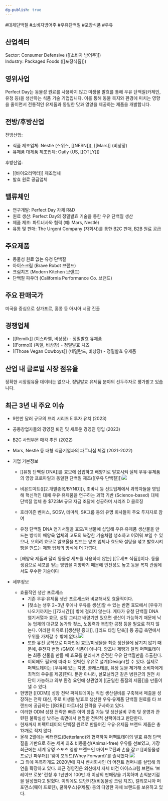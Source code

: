 ```yaml
---
dg-publish: true
---
```

#대체단백질 #소비자방어주 #우유단백질 #포장식품 #우유


## 산업섹터

Sector: Consumer Defensive ([[소비자 방어주]])  
Industry: Packaged Foods ([[포장식품]])

## 영위사업

Perfect Day는 동물성 원료를 사용하지 않고 미생물 발효를 통해 우유 단백질(카제인, 유청 등)을 생산하는 식품 기술 기업입니다. 이를 통해 동물 복지와 환경에 미치는 영향을 줄이면서 전통적인 유제품과 동일한 맛과 영양을 제공하는 제품을 개발합니다.

## 전방/후방산업

전방산업:

- 식품 제조업체: Nestlé (스위스, [[NESN]]), [[Mars]] (비상장)
- 유제품 대체품 제조업체: Oatly (US, [[OTLY]])

후방산업:

- [[바이오리액터]] 제조업체
- 발효 원료 공급업체

## 밸류체인

- 연구개발: Perfect Day 자체 R&D
- 원료 생산: Perfect Day의 정밀발효 기술을 통한 우유 단백질 생산
- 제품 제조: 파트너사와 협력 (예: Mars, Nestlé)
- 유통 및 판매: The Urgent Company (자회사)를 통한 B2C 판매, B2B 원료 공급

## 주요제품

- 동물성 원료 없는 유청 단백질
- 아이스크림 (Brave Robot 브랜드)
- 크림치즈 (Modern Kitchen 브랜드)
- 단백질 파우더 (California Performance Co. 브랜드)

## 주요 판매국가

미국을 중심으로 싱가포르, 홍콩 등 아시아 시장 진출

## 경쟁업체

- [[Remilk]] (이스라엘, 비상장) - 정밀발효 유제품
- [[Formo]] (독일, 비상장) - 정밀발효 치즈
- [[Those Vegan Cowboys]] (네덜란드, 비상장) - 정밀발효 유제품

## 산업 내 글로벌 시장 점유율

정확한 시장점유율 데이터는 없으나, 정밀발효 유제품 분야의 선두주자로 평가받고 있습니다.

## 최근 3년 내 주요 이슈

- 9천만 달러 규모의 프리 시리즈 E 투자 유치 (2023)
- 공동창업자들의 경영진 퇴진 및 새로운 경영진 영입 (2023)
- B2C 사업부문 매각 추진 (2022)
- Mars, Nestlé 등 대형 식품기업과의 파트너십 체결 (2021-2022)


- 기업 기본정보
	- [[유청 단백질 DNA]]를 효모에 삽입하고 배양기로 발효시켜 실제 우유·유제품의 영양 프로파일과 동일한 단백질 제조([[우유 단백질]])![](https://i.imgur.com/XLhlHh7.png)

	- 비욘드미트([[2.개별종목/BYND]]), 초바니 등 선도업체에서 과학자들을 영입해 혁신적인 대체 우유·유제품을 연구하는 과학 기반 (Science-based) 대체 단백질 업체 총 $723M 규모 자금 조달에 성공하며 시리즈 D 클로징
	- 호라이즌 벤처스, SOSV, 테마섹, SK그룹 등의 유명 회사들이 주요 투자자로 참여
	- 유청 단백질 DNA 염기서열을 효모/미생물에 삽입해 우유·유제품 생산물을 만드는 방식이 배양육 업체의 고도의 복잡한 기술처럼 생소하고 어려워 보일 수 있으나, 오히려 효모로 알코올을 만드는 양조 업체나 효모와 설탕을 섞고 발효시켜 빵을 만드는 제빵 업체의 방식에 더 가깝다.
	- [배양육 제품과 달리 동물성 세포를 사용하지 않는] [[무세포 식품]]이다. 동물 생검으로 세포를 얻는 방법을 지양하기 때문에 안전성도 높고 동물 복지 관점에서도 우수한 기술이다


- 세부정보
	- 효율적인 생산 프로세스
		- 기존 우유·유제품 생산 프로세스와 비교해서도 효율적이다. 
		- [젖소는 생후 2~3년 후에나 우유를 생산]할 수 있는 반면 효모에서 [우유가 나오기까지는 [[72시간]]] 밖에 걸리지 않는다. 게다가 유청 단백질 DNA 염기서열과 효모, 설탕 그리고 배양기만 있으면 생산이 가능하기 때문에 낙농 업체의 대규모 농가와 젖소, 노동력과 복잡한 공정 등을 필요로 하지 않는다. 이러한 이유로 [[생산량 증대]], [[리드 타임 단축]] 등 공급 측면에서 우위를 가져갈 수 밖에 없다.![](https://i.imgur.com/Uc1X622.png)
		- 또한 유전 공학으로 디자인된 효모/미생물을 최종 생산물에 남기지 않기 때문에, 유전자 변형 (GMO) 식품이 아니다. 양조나 제빵과 달리 퍼펙트데이는 최종 산물을 만들 때 효모를 분리시켜 온전한 우유 단백질만을 추출한다.
		- 이외에도 필요에 따라 더 완벽한 우유로 설계(Design)할 수 있다. 실제로 퍼펙트데이는 [우유에 있는 지방, 콜레스테롤, 유당 등을 제거해 소비자에게 최적의 우유를 제공]한다. 뿐만 아니라, 살모넬라균 같은 병원균의 원천 차단이 가능하고 외부 환경 요인에 상관없이 [[균일한 품질의 제품]]을 만들어 낼 수 있다.
	- 현명한 [[ODM]] 성장 전략
		퍼펙트데이는 직접 생산설비를 구축해서 매출을 성장하는 전략 대신, 주로 미생물 발효로 생산한 우유·유제품 단백질 원료를 타 브랜드에 공급하는 [[B2B]] 파트너십 전략을 구사하고 있다.
	- 이러한 ODM 성장 전략은 빠른 이익 창출 가능 및 생산설비 구축 및 운영과 관련된 불확실성 낮추는 측면에서 현명한 전략적 선택이라고 판단한다.
	- 현재까지 퍼펙트데이의 단백질 원료로 만들어진 우유·유제품 브랜드 제품은 총 13개로 적지 않다.
	- 올해 2월에는 베터랜드(Betterland)와 협력하여 퍼펙트데이의 발효 유청 단백질을 기반으로 하는 세계 최초 비동물성(Animal-free) 우유를 선보였고, 가장 최근에는 세계 유명 스포츠 영양 브랜드인 마이프로틴과 손을 잡고 [[비동물성 프로틴 파우더]] ‘웨이 포워드(Whey Forward)’를 출시했다.![](https://i.imgur.com/nYZOi6G.png)
	- 그 외에 독특하게도 2020년에 자사 벤처회사인 더 어전트 컴퍼니를 설립해 외연을 확장하고 있다. 최근 경영진은 외신에서 자체 비건 아이스크림 브랜드 ‘브레이브 로봇’ 런칭 후 1년만에 100만 개 이상의 판매량을 기록하며 손익분기점을 달성했다고 밝혔다. 이외에도 모던키친(비동물성 크림 치즈), 캘리포니아 퍼포먼스(웨이 프로틴), 쿨하우스(유제품) 등의 다양한 자체 브랜드를 보유하고 있다.
